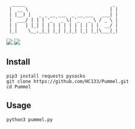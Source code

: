 ```
  _____                                _ 
 |  __ \                              | |
 | |__) |   _ _ __ ___  _ __ ___   ___| |
 |  ___/ | | | '_ ` _ \| '_ ` _ \ / _ \ |
 | |   | |_| | | | | | | | | | | |  __/ |
 |_|    \__,_|_| |_| |_|_| |_| |_|\___|_| 
```
![](https://img.shields.io/badge/Version-0.0.1-brightgreen.svg) ![](https://img.shields.io/badge/license-MIT-blue.svg)

Install
---
```
pip3 install requests pysocks
git clone https://github.com/HC133/Pummel.git
cd Pummel
```
Usage
---
```
python3 pummel.py
```

